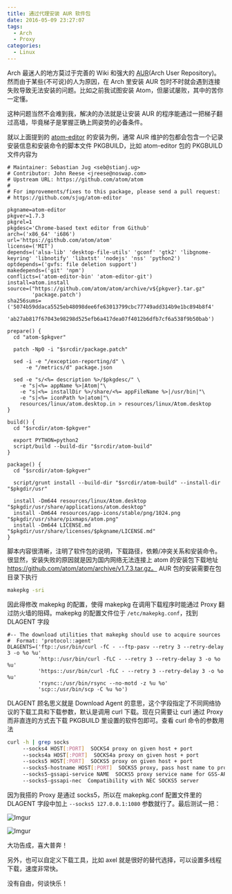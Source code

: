 ```yaml
---
title: 通过代理安装 AUR 软件包
date: 2016-05-09 23:27:07
tags:
  - Arch
  - Proxy
categories:
  - Linux
---
```


Arch 最迷人的地方莫过于完善的 Wiki 和强大的 [AUR](https://wiki.archlinux.org/index.php/Arch_User_Repository)(Arch User Repository)。然而由于某些{不可说}的人为原因，在 Arch 里安装 AUR 包时不时就会遇到连接失败导致无法安装的问题。比如之前我试图安装 Atom，但屡试屡败，其中的苦你一定懂。

<!-- more -->

这种问题当然不会难到我，解决的办法就是让安装 AUR 的程序能通过一把梯子翻过高墙，毕竟梯子是掌握正确上网姿势的必备条件。

就以上面提到的 [atom-editor](https://aur.archlinux.org/packages/atom-editor/) 的安装为例，通常 AUR 维护的包都会包含一个记录安装信息和安装命令的脚本文件 PKGBUILD，比如 atom-editor 包的 PKGBUILD 文件内容为

```
# Maintainer: Sebastian Jug <seb@stianj.ug>
# Contributor: John Reese <jreese@noswap.com>
# Upstream URL: https://github.com/atom/atom
#
# For improvements/fixes to this package, please send a pull request:
# https://github.com/sjug/atom-editor

pkgname=atom-editor
pkgver=1.7.3
pkgrel=1
pkgdesc='Chrome-based text editor from Github'
arch=('x86_64' 'i686')
url='https://github.com/atom/atom'
license=('MIT')
depends=('alsa-lib' 'desktop-file-utils' 'gconf' 'gtk2' 'libgnome-keyring' 'libnotify' 'libxtst' 'nodejs' 'nss' 'python2')
optdepends=('gvfs: file deletion support')
makedepends=('git' 'npm')
conflicts=('atom-editor-bin' 'atom-editor-git')
install=atom.install
source=("https://github.com/atom/atom/archive/v${pkgver}.tar.gz"
        'package.patch')
sha256sums=('5074b59ddaca5525eb48098dee6fe63013799cbc77749add314b9e1bc894b8f4'
            'ab27ab817f67043e98298d525efb6a417dea07f4012b6dfb7cf6a538f9b50bab')

prepare() {
  cd "atom-$pkgver"

  patch -Np0 -i "$srcdir/package.patch"

  sed -i -e "/exception-reporting/d" \
      -e "/metrics/d" package.json

  sed -e "s/<%= description %>/$pkgdesc/" \
    -e "s|<%= appName %>|Atom|"\
    -e "s|<%= installDir %>/share/<%= appFileName %>|/usr/bin|"\
    -e "s|<%= iconPath %>|atom|"\
    resources/linux/atom.desktop.in > resources/linux/Atom.desktop
}

build() {
  cd "$srcdir/atom-$pkgver"

  export PYTHON=python2
  script/build --build-dir "$srcdir/atom-build"
}

package() {
  cd "$srcdir/atom-$pkgver"

  script/grunt install --build-dir "$srcdir/atom-build" --install-dir "$pkgdir/usr"

  install -Dm644 resources/linux/Atom.desktop "$pkgdir/usr/share/applications/atom.desktop"
  install -Dm644 resources/app-icons/stable/png/1024.png "$pkgdir/usr/share/pixmaps/atom.png"
  install -Dm644 LICENSE.md "$pkgdir/usr/share/licenses/$pkgname/LICENSE.md"
}
```

脚本内容很清晰，注明了软件包的说明，下载路径，依赖/冲突关系和安装命令。很显然，安装失败的原因就是因为国内网络无法连接上 atom 的安装包下载地址 https://github.com/atom/atom/archive/v1.7.3.tar.gz。
AUR 包的安装需要在包目录下执行
```bash
makepkg -sri
```
因此得修改 makepkg 的配置，使得 makepkg 在调用下载程序时能通过 Proxy 翻过防火墙的阻碍。makepkg 的配置文件位于 `/etc/makepkg.conf`，找到 DLAGENT 字段

```
#-- The download utilities that makepkg should use to acquire sources
#  Format: 'protocol::agent'
DLAGENTS=('ftp::/usr/bin/curl -fC - --ftp-pasv --retry 3 --retry-delay 3 -o %o %u'
          'http::/usr/bin/curl -fLC - --retry 3 --retry-delay 3 -o %o %u'
          'https::/usr/bin/curl -fLC - --retry 3 --retry-delay 3 -o %o %u'
          'rsync::/usr/bin/rsync --no-motd -z %u %o'
          'scp::/usr/bin/scp -C %u %o')
```

DLAGENT 顾名思义就是 Download Agent 的意思，这个字段指定了不同网络协议的下载工具和下载参数，默认是调用 curl 下载。现在只需要让 curl 通过 Proxy 而非直连的方式去下载 PKGBUILD 里设置的软件包即可。查看 curl 命令的参数用法

```bash
curl -h | grep socks
     --socks4 HOST[:PORT]  SOCKS4 proxy on given host + port
     --socks4a HOST[:PORT]  SOCKS4a proxy on given host + port
     --socks5 HOST[:PORT]  SOCKS5 proxy on given host + port
     --socks5-hostname HOST[:PORT]  SOCKS5 proxy, pass host name to proxy
     --socks5-gssapi-service NAME  SOCKS5 proxy service name for GSS-API
     --socks5-gssapi-nec  Compatibility with NEC SOCKS5 server
```

因为我搭的 Proxy 是通过 socks5，所以在 makepkg.conf 配置文件里的 DLAGENT 字段中加上 `--socks5 127.0.0.1:1080` 参数就行了。最后测试一把：

![Imgur](https://o70e8d1kb.qnssl.com/install-aur-packages-by-proxy-1.png)

![Imgur](https://o70e8d1kb.qnssl.com/install-aur-packages-by-proxy-2.png)

大功告成，喜大普奔！

另外，也可以自定义下载工具，比如 axel 就是很好的替代选择，可以设置多线程下载，速度非常快。

没有自由，何谈快乐！
